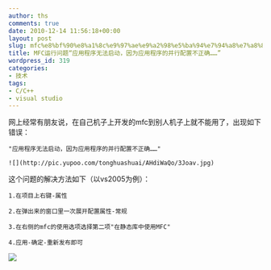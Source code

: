 ```yaml
---
author: ths
comments: true
date: 2010-12-14 11:56:18+00:00
layout: post
slug: mfc%e8%bf%90%e8%a1%8c%e9%97%ae%e9%a2%98%e5%ba%94%e7%94%a8%e7%a8%8b%e5%ba%8f%e6%97%a0%e6%b3%95%e5%90%af%e5%8a%a8%ef%bc%8c%e5%9b%a0%e4%b8%ba%e5%ba%94%e7%94%a8%e7%a8%8b%e5%ba%8f%e7%9a%84
title: MFC运行问题“应用程序无法启动，因为应用程序的并行配置不正确……”
wordpress_id: 319
categories:
- 技术
tags:
- C/C++
- visual studio
---
```


网上经常有朋友说，在自己机子上开发的mfc到别人机子上就不能用了，出现如下错误：  

    "应用程序无法启动，因为应用程序的并行配置不正确……"  

    ![](http://pic.yupoo.com/tonghuashuai/AHdiWaQo/3Joav.jpg)





这个问题的解决方法如下（以vs2005为例）：  

    1.在项目上右键-属性  

    2.在弹出来的窗口里一次展开配置属性-常规  

    3.在右侧的mfc的使用选项选择第二项"在静态库中使用MFC"  

    4.应用-确定-重新发布即可





![](http://pic.yupoo.com/tonghuashuai/AHdlHbg5/gXbvS.jpg)



